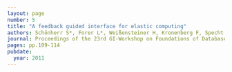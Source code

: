 ```yaml
---
layout: page
number: 5
title: "A feedback guided interface for elastic computing"
authors: Schönherr S*, Forer L*, Weißensteiner H, Kronenberg F, Specht G, Kloss-Brandstätter A
journal: Proceedings of the 23rd GI-Workshop on Foundations of Databases
pages: pp.109-114
pubdate:
  year: 2011
---
```

